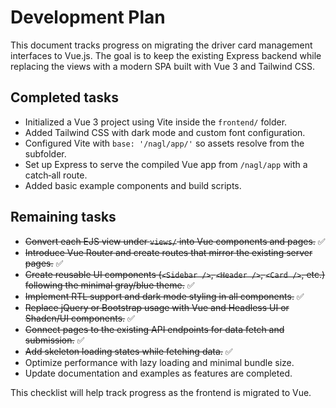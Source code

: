 # Development Plan

This document tracks progress on migrating the driver card management interfaces to Vue.js. The goal is to keep the existing Express backend while replacing the views with a modern SPA built with Vue 3 and Tailwind CSS.

## Completed tasks

- Initialized a Vue 3 project using Vite inside the `frontend/` folder.
- Added Tailwind CSS with dark mode and custom font configuration.
- Configured Vite with `base: '/nagl/app/'` so assets resolve from the subfolder.
- Set up Express to serve the compiled Vue app from `/nagl/app` with a catch‑all route.
- Added basic example components and build scripts.

## Remaining tasks

- ~~Convert each EJS view under `views/` into Vue components and pages.~~ ✅
- ~~Introduce Vue Router and create routes that mirror the existing server pages.~~ ✅
- ~~Create reusable UI components (`<Sidebar />`, `<Header />`, `<Card />`, etc.) following the minimal gray/blue theme.~~ ✅
- ~~Implement RTL support and dark mode styling in all components.~~ ✅
- ~~Replace jQuery or Bootstrap usage with Vue and Headless UI or Shadcn/UI components.~~ ✅
- ~~Connect pages to the existing API endpoints for data fetch and submission.~~ ✅
- ~~Add skeleton loading states while fetching data.~~ ✅
- Optimize performance with lazy loading and minimal bundle size.
- Update documentation and examples as features are completed.

This checklist will help track progress as the frontend is migrated to Vue.
